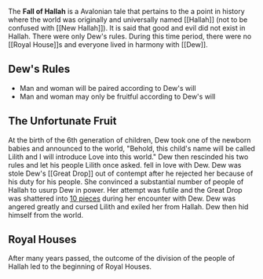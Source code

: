 The **Fall of Hallah** is a Avalonian tale that pertains to the a point in history where the world was originally and universally named [[Hallah]] (not to be confused with [[New Hallah]]). It is said that good and evil did not exist in Hallah. There were only Dew's rules. During this time period, there were no [[Royal House]]s and everyone lived in harmony with [[Dew]]. 

## Dew's Rules
* Man and woman will be paired according to Dew's will
* Man and woman may only be fruitful according to Dew's will

## The Unfortunate Fruit
At the birth of the 6th generation of children, Dew took one of the newborn babies and announced to the world, "Behold, this child's name will be called Lilith and I will introduce Love into this world." Dew then rescinded his two rules and let his people  Lilith once asked. fell in love with Dew. Dew was  stole Dew's [[Great Drop]] out of contempt after he rejected her because of his duty for his people. She  convinced a substantial number of people of Hallah to usurp Dew in power. Her attempt was futile and the Great Drop was shattered into [10 pieces](/wiki/Tears) during her encounter with Dew. Dew was angered greatly and cursed Lilith and exiled her from Hallah. Dew then hid himself from the world.

## Royal Houses
After many years passed, the outcome of the division of the people of Hallah led to the beginning of Royal Houses.